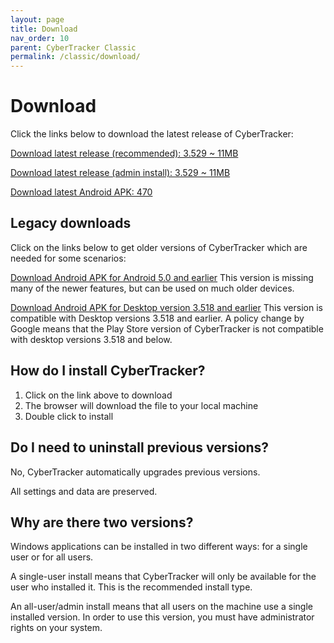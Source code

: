 ```yaml
---
layout: page
title: Download
nav_order: 10
parent: CyberTracker Classic
permalink: /classic/download/
---
```

# Download 

Click the links below to download the latest release of CyberTracker:

[Download latest release (recommended): 3.529
\~ 11MB](https://ctwiki.blob.core.windows.net/bin/ct3529u.msi)

[Download latest release (admin install): 3.529
\~ 11MB](https://ctwiki.blob.core.windows.net/bin/ct3529.msi)

[Download latest Android APK: 470](https://ctwiki.blob.core.windows.net/bin/CT-build-470.apk)

## Legacy downloads

Click on the links below to get older versions of CyberTracker which are needed for some scenarios:

[Download Android APK for Android 5.0 and earlier](https://ctwiki.blob.core.windows.net/bin/client.Android.APK)
This version is missing many of the newer features, but can be used on much older devices.

[Download Android APK for Desktop version 3.518 and earlier](https://ctwiki.blob.core.windows.net/bin/CT-build-389.apk)
This version is compatible with Desktop versions 3.518 and earlier. A policy change by Google means that the Play Store version of CyberTracker is not compatible with desktop versions 3.518 and below.

## How do I install CyberTracker?

1.  Click on the link above to download
2.  The browser will download the file to your local machine
3.  Double click to install

## Do I need to uninstall previous versions?

No, CyberTracker automatically upgrades previous versions.

All settings and data are preserved.

## Why are there two versions?

Windows applications can be installed in two different ways: for a
single user or for all users.

A single-user install means that CyberTracker will only be available for
the user who installed it. This is the recommended install type.

An all-user/admin install means that all users on the machine use a
single installed version. In order to use this version, you must have
administrator rights on your system.

